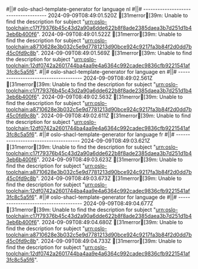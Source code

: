 #||# oslo-shacl-template-generator for language nl
#||# -------------------------------------
2024-09-09T08:49:01.520Z [31merror[39m: Unable to find the description for subject "[urn:oslo-toolchain:c17f79376b45c43d2a90a6dde622b8f8ade2385daea3b7d251d1b43eb6b400f6](tmp/workspace/report4/doc/applicatieprofiel/cultuur-en-jeugd/infrastructuur/kandidaatstandaard/2022-03-21/all-cultuurenjeugdinfrastructuur-ap.jsonld#L2964)".
2024-09-09T08:49:01.522Z [31merror[39m: Unable to find the description for subject "[urn:oslo-toolchain:a8710628e3b032c5e9d7781213d90bce924c9217fa3b84f2d0dd7b45c0fd9c8b](tmp/workspace/report4/doc/applicatieprofiel/cultuur-en-jeugd/infrastructuur/kandidaatstandaard/2022-03-21/all-cultuurenjeugdinfrastructuur-ap.jsonld#L2995)".
2024-09-09T08:49:01.569Z [31merror[39m: Unable to find the description for subject "[urn:oslo-toolchain:12df0742a2601744ba4aa9e4a6364c992cadec9836cfb9221541af3fc8c5a5f6](tmp/workspace/report4/doc/applicatieprofiel/cultuur-en-jeugd/infrastructuur/kandidaatstandaard/2022-03-21/all-cultuurenjeugdinfrastructuur-ap.jsonld#L8260)".
#||# oslo-shacl-template-generator for language en
#||# -------------------------------------
2024-09-09T08:49:02.561Z [31merror[39m: Unable to find the description for subject "[urn:oslo-toolchain:c17f79376b45c43d2a90a6dde622b8f8ade2385daea3b7d251d1b43eb6b400f6](tmp/workspace/report4/doc/applicatieprofiel/cultuur-en-jeugd/infrastructuur/kandidaatstandaard/2022-03-21/all-cultuurenjeugdinfrastructuur-ap.jsonld#L2964)".
2024-09-09T08:49:02.563Z [31merror[39m: Unable to find the description for subject "[urn:oslo-toolchain:a8710628e3b032c5e9d7781213d90bce924c9217fa3b84f2d0dd7b45c0fd9c8b](tmp/workspace/report4/doc/applicatieprofiel/cultuur-en-jeugd/infrastructuur/kandidaatstandaard/2022-03-21/all-cultuurenjeugdinfrastructuur-ap.jsonld#L2995)".
2024-09-09T08:49:02.611Z [31merror[39m: Unable to find the description for subject "[urn:oslo-toolchain:12df0742a2601744ba4aa9e4a6364c992cadec9836cfb9221541af3fc8c5a5f6](tmp/workspace/report4/doc/applicatieprofiel/cultuur-en-jeugd/infrastructuur/kandidaatstandaard/2022-03-21/all-cultuurenjeugdinfrastructuur-ap.jsonld#L8260)".
#||# oslo-shacl-template-generator for language fr
#||# -------------------------------------
2024-09-09T08:49:03.621Z [31merror[39m: Unable to find the description for subject "[urn:oslo-toolchain:c17f79376b45c43d2a90a6dde622b8f8ade2385daea3b7d251d1b43eb6b400f6](tmp/workspace/report4/doc/applicatieprofiel/cultuur-en-jeugd/infrastructuur/kandidaatstandaard/2022-03-21/all-cultuurenjeugdinfrastructuur-ap.jsonld#L2964)".
2024-09-09T08:49:03.623Z [31merror[39m: Unable to find the description for subject "[urn:oslo-toolchain:a8710628e3b032c5e9d7781213d90bce924c9217fa3b84f2d0dd7b45c0fd9c8b](tmp/workspace/report4/doc/applicatieprofiel/cultuur-en-jeugd/infrastructuur/kandidaatstandaard/2022-03-21/all-cultuurenjeugdinfrastructuur-ap.jsonld#L2995)".
2024-09-09T08:49:03.673Z [31merror[39m: Unable to find the description for subject "[urn:oslo-toolchain:12df0742a2601744ba4aa9e4a6364c992cadec9836cfb9221541af3fc8c5a5f6](tmp/workspace/report4/doc/applicatieprofiel/cultuur-en-jeugd/infrastructuur/kandidaatstandaard/2022-03-21/all-cultuurenjeugdinfrastructuur-ap.jsonld#L8260)".
#||# oslo-shacl-template-generator for language de
#||# -------------------------------------
2024-09-09T08:49:04.677Z [31merror[39m: Unable to find the description for subject "[urn:oslo-toolchain:c17f79376b45c43d2a90a6dde622b8f8ade2385daea3b7d251d1b43eb6b400f6](tmp/workspace/report4/doc/applicatieprofiel/cultuur-en-jeugd/infrastructuur/kandidaatstandaard/2022-03-21/all-cultuurenjeugdinfrastructuur-ap.jsonld#L2964)".
2024-09-09T08:49:04.680Z [31merror[39m: Unable to find the description for subject "[urn:oslo-toolchain:a8710628e3b032c5e9d7781213d90bce924c9217fa3b84f2d0dd7b45c0fd9c8b](tmp/workspace/report4/doc/applicatieprofiel/cultuur-en-jeugd/infrastructuur/kandidaatstandaard/2022-03-21/all-cultuurenjeugdinfrastructuur-ap.jsonld#L2995)".
2024-09-09T08:49:04.733Z [31merror[39m: Unable to find the description for subject "[urn:oslo-toolchain:12df0742a2601744ba4aa9e4a6364c992cadec9836cfb9221541af3fc8c5a5f6](tmp/workspace/report4/doc/applicatieprofiel/cultuur-en-jeugd/infrastructuur/kandidaatstandaard/2022-03-21/all-cultuurenjeugdinfrastructuur-ap.jsonld#L8260)".
